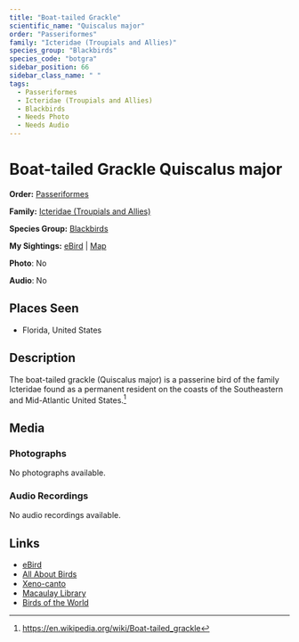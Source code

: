 ```yaml
---
title: "Boat-tailed Grackle"
scientific_name: "Quiscalus major"
order: "Passeriformes"
family: "Icteridae (Troupials and Allies)"
species_group: "Blackbirds"
species_code: "botgra"
sidebar_position: 66
sidebar_class_name: " "
tags: 
  - Passeriformes
  - Icteridae (Troupials and Allies)
  - Blackbirds
  - Needs Photo
  - Needs Audio
---
```


# Boat-tailed Grackle <span className='sci_name'>Quiscalus major</span>

**Order:** [Passeriformes](/tags/passeriformes)

**Family:** [Icteridae (Troupials and Allies)](/tags/icteridae-troupials-and-allies)

**Species Group:** [Blackbirds](/tags/blackbirds)

**My Sightings:** [eBird](https://ebird.org/lifelist?r=world&time=life&spp=botgra) | [Map](/map?species_code=botgra)

**Photo**: No 

**Audio**: No

## Places Seen

* Florida, United States

## Description
The boat-tailed grackle (Quiscalus major) is a passerine bird of the family Icteridae found as a permanent resident on the coasts of the Southeastern and Mid-Atlantic United States.[^1]

[^1]: https://en.wikipedia.org/wiki/Boat-tailed_grackle

## Media
### Photographs
No photographs available.

### Audio Recordings
No audio recordings available.

## Links
* [eBird](https://ebird.org/species/botgra) 
* [All About Birds](https://www.allaboutbirds.org/guide/botgra) 
* [Xeno-canto](https://www.xeno-canto.org/species/quiscalus-major) 
* [Macaulay Library](https://search.macaulaylibrary.org/catalog?taxonCode=botgra&sort=rating_rank_desc)
* [Birds of the World](https://birdsoftheworld.org/bow/species/botgra)
